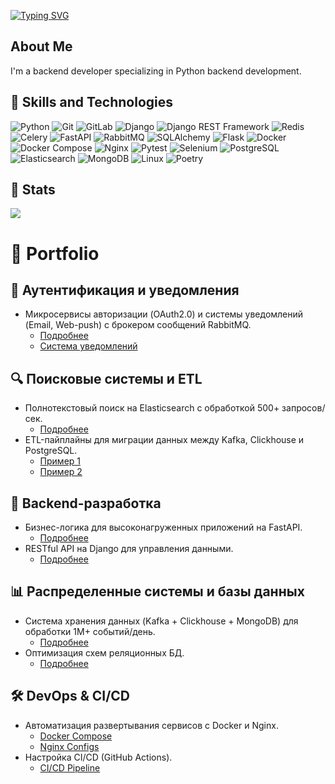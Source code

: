 [![Typing SVG](https://readme-typing-svg.herokuapp.com?font=VT323&weight=500&pause=1000&color=49CE16&repeat=false&random=false&width=435&lines=Hi+there%2C+I'm+Sergey+%F0%9F%91%8B)](https://git.io/typing-svg)

## About Me
I'm a backend developer specializing in Python backend development.

## 🔧 Skills and Technologies
![Python](https://img.shields.io/badge/Python-3776AB?style=flat&logo=python&logoColor=white)
![Git](https://img.shields.io/badge/Git-F05032?style=flat&logo=git&logoColor=white)
![GitLab](https://img.shields.io/badge/GitLab-FCA121?style=flat&logo=gitlab&logoColor=white)
![Django](https://img.shields.io/badge/Django-092E20?style=flat&logo=django&logoColor=white)
![Django REST Framework](https://img.shields.io/badge/Django%20REST%20Framework-0a97b0?style=flat&logo=django&logoColor=white)
![Redis](https://img.shields.io/badge/Redis-DC382D?style=flat&logo=redis&logoColor=white)
![Celery](https://img.shields.io/badge/Celery-3E8732?style=flat&logo=celery&logoColor=white)
![FastAPI](https://img.shields.io/badge/FastAPI-009688?style=flat&logo=fastapi&logoColor=white)
![RabbitMQ](https://img.shields.io/badge/RabbitMQ-FF6600?style=flat&logo=rabbitmq&logoColor=white)
![SQLAlchemy](https://img.shields.io/badge/SQLAlchemy-DA5B0B?style=flat&logo=sqlalchemy&logoColor=white)
![Flask](https://img.shields.io/badge/Flask-000000?style=flat&logo=flask&logoColor=white)
![Docker](https://img.shields.io/badge/Docker-2496ED?style=flat&logo=docker&logoColor=white)
![Docker Compose](https://img.shields.io/badge/Docker%20Compose-1C4D66?style=flat&logo=docker&logoColor=white)
![Nginx](https://img.shields.io/badge/Nginx-009639?style=flat&logo=nginx&logoColor=white)
![Pytest](https://img.shields.io/badge/Pytest-0A9EDC?style=flat&logo=pytest&logoColor=white)
![Selenium](https://img.shields.io/badge/Selenium-43B02A?style=flat&logo=selenium&logoColor=white)
![PostgreSQL](https://img.shields.io/badge/PostgreSQL-4169E1?style=flat&logo=postgresql&logoColor=white)
![Elasticsearch](https://img.shields.io/badge/Elasticsearch-005571?style=flat&logoColor=white)
![MongoDB](https://img.shields.io/badge/MongoDB-47A248?style=flat&logo=mongodb&logoColor=white)
![Linux](https://img.shields.io/badge/Linux-000000?style=flat&logo=linux&logoColor=FCC624)
![Poetry](https://img.shields.io/badge/Poetry-50386D?style=flat&logo=python&logoColor=white)
<!--
![GraphQL](https://img.shields.io/badge/GraphQL-E10098?style=flat&logo=graphql&logoColor=white)
![gRPC](https://img.shields.io/badge/gRPC-009688?style=flat&logo=grpc&logoColor=white)
![WebSocket](https://img.shields.io/badge/WebSocket-4F4F4F?style=flat&logo=websocket&logoColor=white)
-->

## :ocean: Stats
![](https://github-profile-summary-cards.vercel.app/api/cards/profile-details?username=brivazz&theme=solarized_dark)

# 📂 Portfolio

## 🔐 Аутентификация и уведомления
- Микросервисы авторизации (OAuth2.0) и системы уведомлений (Email, Web-push) с брокером сообщений RabbitMQ.
  - [Подробнее](https://github.com/brivazz/Auth/tree/main/auth_api)
  - [Система уведомлений](https://github.com/brivazz/notifications/tree/main/components)

## 🔍 Поисковые системы и ETL
- Полнотекстовый поиск на Elasticsearch с обработкой 500+ запросов/сек.
  - [Подробнее](https://github.com/brivazz/Async_API/tree/main/async_api/src/db/elastic)
- ETL-пайплайны для миграции данных между Kafka, Clickhouse и PostgreSQL.
  - [Пример 1](https://github.com/brivazz/ugc_sprint_1/tree/main/kafka_to_clickhouse/src/etl)
  - [Пример 2](https://github.com/brivazz/new_admin_panel_sprint_3/tree/main/etl/postgres_to_es)

## 🚀 Backend-разработка
- Бизнес-логика для высоконагруженных приложений на FastAPI.
  - [Подробнее](https://github.com/brivazz/Async_API/tree/main/async_api/src)
- RESTful API на Django для управления данными.
  - [Подробнее](https://github.com/brivazz/new_admin_panel_sprint_2/blob/main/django_api/app/movies/api/v1/views.py)

## 📊 Распределенные системы и базы данных
- Система хранения данных (Kafka + Clickhouse + MongoDB) для обработки 1M+ событий/день.
  - [Подробнее](https://github.com/brivazz/ugc_sprint_1/tree/main)
- Оптимизация схем реляционных БД.
  - [Подробнее](https://github.com/brivazz/new_admin_panel_sprint_1/blob/main/schema_design/movies_database.ddl)

## 🛠 DevOps & CI/CD
- Автоматизация развертывания сервисов с Docker и Nginx.
  - [Docker Compose](https://github.com/brivazz/ugc_sprint_2/blob/main/docker-compose.yml)
  - [Nginx Configs](https://github.com/brivazz/ugc_sprint_2/tree/main/nginx)
- Настройка CI/CD (GitHub Actions).
  - [CI/CD Pipeline](https://github.com/brivazz/ugc_sprint_2/blob/main/.github/workflows/code-checker.yml)
